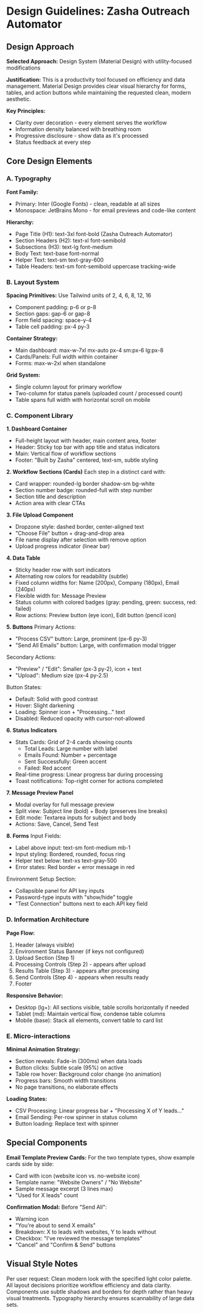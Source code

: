 # Design Guidelines: Zasha Outreach Automator

## Design Approach

**Selected Approach:** Design System (Material Design) with utility-focused modifications

**Justification:** This is a productivity tool focused on efficiency and data management. Material Design provides clear visual hierarchy for forms, tables, and action buttons while maintaining the requested clean, modern aesthetic.

**Key Principles:**
- Clarity over decoration - every element serves the workflow
- Information density balanced with breathing room
- Progressive disclosure - show data as it's processed
- Status feedback at every step

## Core Design Elements

### A. Typography

**Font Family:** 
- Primary: Inter (Google Fonts) - clean, readable at all sizes
- Monospace: JetBrains Mono - for email previews and code-like content

**Hierarchy:**
- Page Title (H1): text-3xl font-bold (Zasha Outreach Automator)
- Section Headers (H2): text-xl font-semibold 
- Subsections (H3): text-lg font-medium
- Body Text: text-base font-normal
- Helper Text: text-sm text-gray-600
- Table Headers: text-sm font-semibold uppercase tracking-wide

### B. Layout System

**Spacing Primitives:** Use Tailwind units of 2, 4, 6, 8, 12, 16
- Component padding: p-6 or p-8
- Section gaps: gap-6 or gap-8
- Form field spacing: space-y-4
- Table cell padding: px-4 py-3

**Container Strategy:**
- Main dashboard: max-w-7xl mx-auto px-4 sm:px-6 lg:px-8
- Cards/Panels: Full width within container
- Forms: max-w-2xl when standalone

**Grid System:**
- Single column layout for primary workflow
- Two-column for status panels (uploaded count / processed count)
- Table spans full width with horizontal scroll on mobile

### C. Component Library

**1. Dashboard Container**
- Full-height layout with header, main content area, footer
- Header: Sticky top bar with app title and status indicators
- Main: Vertical flow of workflow sections
- Footer: "Built by Zasha" centered, text-sm, subtle styling

**2. Workflow Sections (Cards)**
Each step in a distinct card with:
- Card wrapper: rounded-lg border shadow-sm bg-white
- Section number badge: rounded-full with step number
- Section title and description
- Action area with clear CTAs

**3. File Upload Component**
- Dropzone style: dashed border, center-aligned text
- "Choose File" button + drag-and-drop area
- File name display after selection with remove option
- Upload progress indicator (linear bar)

**4. Data Table**
- Sticky header row with sort indicators
- Alternating row colors for readability (subtle)
- Fixed column widths for: Name (200px), Company (180px), Email (240px)
- Flexible width for: Message Preview
- Status column with colored badges (gray: pending, green: success, red: failed)
- Row actions: Preview button (eye icon), Edit button (pencil icon)

**5. Buttons**
Primary Actions:
- "Process CSV" button: Large, prominent (px-6 py-3)
- "Send All Emails" button: Large, with confirmation modal trigger

Secondary Actions:
- "Preview" / "Edit": Smaller (px-3 py-2), icon + text
- "Upload": Medium size (px-4 py-2.5)

Button States:
- Default: Solid with good contrast
- Hover: Slight darkening
- Loading: Spinner icon + "Processing..." text
- Disabled: Reduced opacity with cursor-not-allowed

**6. Status Indicators**
- Stats Cards: Grid of 2-4 cards showing counts
  - Total Leads: Large number with label
  - Emails Found: Number + percentage
  - Sent Successfully: Green accent
  - Failed: Red accent
- Real-time progress: Linear progress bar during processing
- Toast notifications: Top-right corner for actions completed

**7. Message Preview Panel**
- Modal overlay for full message preview
- Split view: Subject line (bold) + Body (preserves line breaks)
- Edit mode: Textarea inputs for subject and body
- Actions: Save, Cancel, Send Test

**8. Forms**
Input Fields:
- Label above input: text-sm font-medium mb-1
- Input styling: Bordered, rounded, focus ring
- Helper text below: text-xs text-gray-500
- Error states: Red border + error message in red

Environment Setup Section:
- Collapsible panel for API key inputs
- Password-type inputs with "show/hide" toggle
- "Test Connection" buttons next to each API key field

### D. Information Architecture

**Page Flow:**
1. Header (always visible)
2. Environment Status Banner (if keys not configured)
3. Upload Section (Step 1)
4. Processing Controls (Step 2) - appears after upload
5. Results Table (Step 3) - appears after processing
6. Send Controls (Step 4) - appears when results ready
7. Footer

**Responsive Behavior:**
- Desktop (lg+): All sections visible, table scrolls horizontally if needed
- Tablet (md): Maintain vertical flow, condense table columns
- Mobile (base): Stack all elements, convert table to card list

### E. Micro-interactions

**Minimal Animation Strategy:**
- Section reveals: Fade-in (300ms) when data loads
- Button clicks: Subtle scale (95%) on active
- Table row hover: Background color change (no animation)
- Progress bars: Smooth width transitions
- No page transitions, no elaborate effects

**Loading States:**
- CSV Processing: Linear progress bar + "Processing X of Y leads..."
- Email Sending: Per-row spinner in status column
- Button loading: Replace text with spinner

## Special Components

**Email Template Preview Cards:**
For the two template types, show example cards side by side:
- Card with icon (website icon vs. no-website icon)
- Template name: "Website Owners" / "No Website"
- Sample message excerpt (3 lines max)
- "Used for X leads" count

**Confirmation Modal:**
Before "Send All":
- Warning icon
- "You're about to send X emails"
- Breakdown: X to leads with websites, Y to leads without
- Checkbox: "I've reviewed the message templates"
- "Cancel" and "Confirm & Send" buttons

## Visual Style Notes

Per user request: Clean modern look with the specified light color palette. All layout decisions prioritize workflow efficiency and data clarity. Components use subtle shadows and borders for depth rather than heavy visual treatments. Typography hierarchy ensures scannability of large data sets.